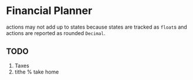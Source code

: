 # Financial Planner

actions may not add up to states because states are
tracked as `float`s and actions are reported as rounded
`Decimal`.

## TODO

1. Taxes
3. tithe % take home

